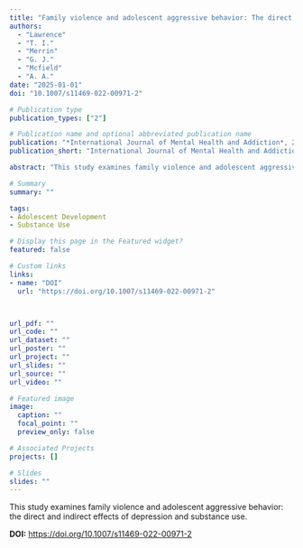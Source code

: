 ```yaml
---
title: "Family violence and adolescent aggressive behavior: The direct and indirect effects of depression and substance use"
authors:
  - "Lawrence"
  - "T. I."
  - "Merrin"
  - "G. J."
  - "Mcfield"
  - "A. A."
date: "2025-01-01"
doi: "10.1007/s11469-022-00971-2"

# Publication type
publication_types: ["2"]

# Publication name and optional abbreviated publication name
publication: "*International Journal of Mental Health and Addiction*, 23, 1-14"
publication_short: "International Journal of Mental Health and Addiction"

abstract: "This study examines family violence and adolescent aggressive behavior: the direct and indirect effects of depression and substance use."

# Summary
summary: ""

tags:
- Adolescent Development
- Substance Use

# Display this page in the Featured widget?
featured: false

# Custom links
links:
- name: "DOI"
  url: "https://doi.org/10.1007/s11469-022-00971-2"



url_pdf: ""
url_code: ""
url_dataset: ""
url_poster: ""
url_project: ""
url_slides: ""
url_source: ""
url_video: ""

# Featured image
image:
  caption: ""
  focal_point: ""
  preview_only: false

# Associated Projects
projects: []

# Slides
slides: ""
---
```


This study examines family violence and adolescent aggressive behavior: the direct and indirect effects of depression and substance use.



**DOI:** https://doi.org/10.1007/s11469-022-00971-2

